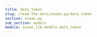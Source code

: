 ```yaml
---
title: data_token
slug: /read-the-docs/ocean-py/data_token
section: ocean.py
sub_section: models
module: ocean_lib.models.data_token
---
```

